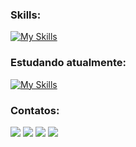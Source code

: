 ### Skills:
[![My Skills](https://skills.thijs.gg/icons?i=js,html,css,python)](https://skills.thijs.gg)

### Estudando atualmente:
[![My Skills](https://skills.thijs.gg/icons?i=java,nodejs,ts,react,nextjs)](https://skills.thijs.gg)

### Contatos:

<div>
<a href="youtube.com/channel/UCSaWI-tcwHe1TXaeOquhSfA" target="_blank"><img src="https://img.shields.io/badge/YouTube-FF0000?style=for-the-badge&logo=youtube&logoColor=white" target="_blank"></a>
<a href="https://www.instagram.com/diogomsz/" target="_blank"><img src="https://img.shields.io/badge/-Instagram-%23E4405F?style=for-the-badge&logo=instagram&logoColor=white" target="_blank"></a>
<a href = "mailto:diogoassis3301@gmail.com"><img src="https://img.shields.io/badge/Gmail-D14836?style=for-the-badge&logo=gmail&logoColor=white" target="_blank"></a>
<a href="https://www.linkedin.com/in/diogo-martins-0b0126241/" target="_blank"><img src="https://img.shields.io/badge/-LinkedIn-%230077B5?style=for-the-badge&logo=linkedin&logoColor=white" target="_blank"></a>   
</div>
